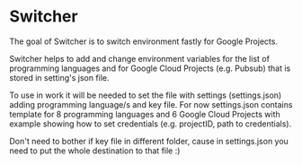 # Switcher

The goal of Switcher is to switch environment fastly for Google Projects.

Switcher helps to add and change environment variables for the list of programming languages and for Google Cloud Projects (e.g. Pubsub) that is stored in setting's json file.

To use in work it will be needed to set the file with settings (settings.json) adding programming language/s and key file. 
For now settings.json contains template for 8 programming languages and 6 Google Cloud Projects with example showing how to set credentials (e.g. projectID, path to credentials).  

Don't need to bother if key file in different folder, cause in settings.json you need to put the whole destination to that file :)

